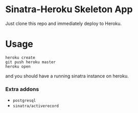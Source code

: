 Sinatra-Heroku Skeleton App
==========
Just clone this repo and immediately deploy to Heroku.

Usage
====

```
heroku create
git push heroku master
heroku open
```
and you should have a running sinatra instance on heroku.


### Extra addons
- `postgresql`
- `sinatra/activerecord`
